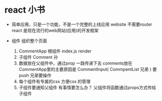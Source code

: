 # react 小书

- 简单应用，只是一个功能，不是一个完整的上线应用 website
  不需要router
  react 是现在流行的web网站(应用)的开发框架

- 组件 组织整个页面
  1. CommentApp 根组件 index.js render
  2. 子组件 Comment 孙
  3. 数据放在父组件中，通过prop 一路传递下去
  comments放在CommentApp里的主要原因是 CommentInput(
    CommpentList 兄弟
  ) 要push 兄弟要操作
  4. 每个组件有专属的css 方便css 的管理
  5. 子组件要通知父组件 有事情要怎么办？
    父组件将函数通过props方式传给子组件
    